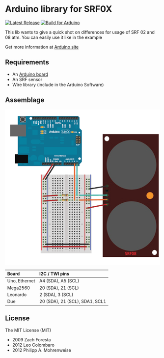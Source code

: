 Arduino library for SRF0X
=========================
[![Latest Release](http://img.shields.io/github/release/LeoColomb/Arduino-SRF.svg?style=flat)](https://github.com/LeoColomb/Arduino-SRF/releases)
[![Build for Arduino](http://img.shields.io/badge/build%20for-arduino-00979c.svg?style=flat)](http://arduino.cc/)

This lib wants to give a quick shot on differences for usage of SRF 02 and 08 atm.
You can easily use it like in the example

Get more information at [Arduino site](http://arduino.cc/playground/Main/SonarSrf08)

Requirements
------------
* An [Arduino board](http://arduino.cc/)
* An SRF sensor
* Wire library (include in the Arduino Software)

Assemblage
----------
![schema](schema.png)

Board | I2C / TWI pins
:-----|:------
Uno, Ethernet | A4 (SDA), A5 (SCL)
Mega2560 | 20 (SDA), 21 (SCL)
Leonardo | 2 (SDA), 3 (SCL)
Due | 20 (SDA), 21 (SCL), SDA1, SCL1

License
-------
The MIT License (MIT)
* 2009 Zach Foresta
* 2012 Leo Colombaro
* 2012 Philipp A. Mohrenweise
